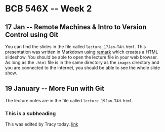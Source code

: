 # BCB 546X -- Week 2

## 17 Jan -- Remote Machines & Intro to Version Control using Git

You can find the slides in the file called `lecture_17Jan-TAH.html`. This presentation was written in Markdown using [remark](https://remarkjs.com/#1) which creates a HTML slideshow. You should be able to open the lecture file in your  web browser. As long as the `.html` file is in the same directory as the `images` directory and you are connected to the internet, you should be able to see the whole slide show.

## 19 January -- More Fun with Git

The lecture notes are in the file called `lecture_19Jan-TAH.html`.

### This is a subheading

This was edited by Tracy today. [link](https://github.com/)